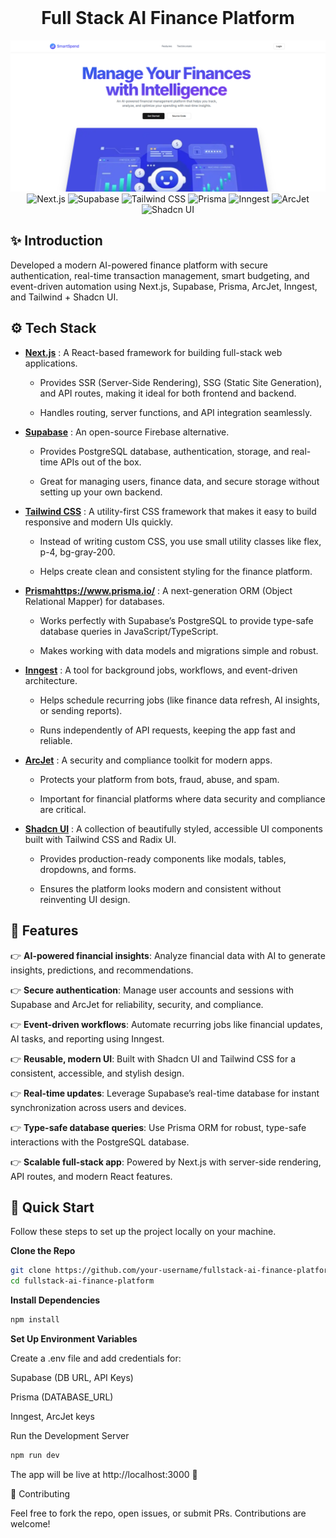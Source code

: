 <div align="center">
  <br />
    <h1 align="center">Full Stack AI Finance Platform</h1>
<img width="1470" alt="Screenshot 2024-12-10 at 9 45 45 AM" src="./public/Screenshot (133).png">
<br />

  <div>
   <img alt='Next.js'src="https://img.shields.io/badge/Next.js-black?style=for-the-badge&logo=nextdotjs&logoColor=white">
<img alt='Supabase' src="https://img.shields.io/badge/Supabase-3ECF8E?style=for-the-badge&logo=supabase&logoColor=white">
<img alt='Tailwind CSS' src='https://img.shields.io/badge/Tailwind_CSS-38B2AC?style=for-the-badge&logo=tailwind-css&logoColor=white'>
<img alt='Prisma' src='https://img.shields.io/badge/Prisma-blue?style=for-the-badge&logo=prisma&logoColor=white'>
<img alt='Inngest' src='https://img.shields.io/badge/Inngest-beige?style=for-the-badge&logo=inngest&logoColor=white'>
<img alt='ArcJet' src='https://img.shields.io/badge/ArcJet-yellow?style=for-the-badge&logo=arcjet&logoColor=white'>
<img alt='Shadcn UI' src='https://img.shields.io/badge/shadcn/ui-pink?style=for-the-badge&logo=shadcnui&logoColor=white'>
  </div>




</div>



## <a name="introduction">✨ Introduction</a>

Developed a modern AI-powered finance platform with secure authentication, real-time transaction management, smart budgeting, and event-driven automation using Next.js, Supabase, Prisma, ArcJet, Inngest, and Tailwind + Shadcn UI.

## <a name="tech-stack">⚙️ Tech Stack</a>

- **[Next.js](https://nextjs.org/)** : A React-based framework for building full-stack web applications.

  -  Provides SSR (Server-Side Rendering), SSG (Static Site Generation), and API routes, making it ideal for both frontend and backend.

  -  Handles routing, server functions, and API integration seamlessly.

- **[Supabase](https://supabase.com/dashboard/organizations)** : An open-source Firebase alternative.

  - Provides PostgreSQL database, authentication, storage, and real-time APIs out of the box.

  - Great for managing users, finance data, and secure storage without setting up your own backend.



- **[Tailwind CSS](https://tailwindcss.com/)** : A utility-first CSS framework that makes it easy to build responsive and modern UIs quickly.

  - Instead of writing custom CSS, you use small utility classes like flex, p-4, bg-gray-200.

  - Helps create clean and consistent styling for the finance platform.

- **[Prisma]()https://www.prisma.io/** : A next-generation ORM (Object Relational Mapper) for databases.

  - Works perfectly with Supabase’s PostgreSQL to provide type-safe database queries in JavaScript/TypeScript.

  - Makes working with data models and migrations simple and robust.

-  **[Inngest](https://www.inngest.com/)** : A tool for background jobs, workflows, and event-driven architecture.

   - Helps schedule recurring jobs (like finance data refresh, AI insights, or sending reports).

   - Runs independently of API requests, keeping the app fast and reliable.

- **[ArcJet](https://arcjet.com/)** : A security and compliance toolkit for modern apps.

  - Protects your platform from bots, fraud, abuse, and spam.

  - Important for financial platforms where data security and compliance are critical.


- **[Shadcn UI](https://ui.shadcn.com/)** : A collection of beautifully styled, accessible UI components built with Tailwind CSS and Radix UI.

  - Provides production-ready components like modals, tables, dropdowns, and forms.

  - Ensures the platform looks modern and consistent without reinventing UI design.



## <a name="features">🔋 Features</a>

👉 **AI-powered financial insights**: Analyze financial data with AI to generate insights, predictions, and recommendations.  

👉 **Secure authentication**: Manage user accounts and sessions with Supabase and ArcJet for reliability, security, and compliance.  

👉 **Event-driven workflows**: Automate recurring jobs like financial updates, AI tasks, and reporting using Inngest.  

👉 **Reusable, modern UI**: Built with Shadcn UI and Tailwind CSS for a consistent, accessible, and stylish design.  

👉 **Real-time updates**: Leverage Supabase’s real-time database for instant synchronization across users and devices.  

👉 **Type-safe database queries**: Use Prisma ORM for robust, type-safe interactions with the PostgreSQL database.  

👉 **Scalable full-stack app**: Powered by Next.js with server-side rendering, API routes, and modern React features.  

## <a name="quick-start">🤸 Quick Start</a>

Follow these steps to set up the project locally on your machine.

**Clone the Repo**
```bash
git clone https://github.com/your-username/fullstack-ai-finance-platform.git
cd fullstack-ai-finance-platform
```

**Install Dependencies**
```bash
npm install
```
**Set Up Environment Variables**

Create a .env file and add credentials for:

Supabase (DB URL, API Keys)

Prisma (DATABASE_URL)

Inngest, ArcJet keys

Run the Development Server
```bash
npm run dev
```

The app will be live at http://localhost:3000
 🚀

📌 Contributing

Feel free to fork the repo, open issues, or submit PRs. Contributions are welcome!


